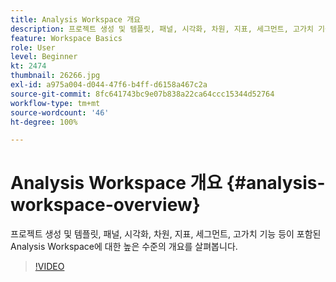 ```yaml
---
title: Analysis Workspace 개요
description: 프로젝트 생성 및 템플릿, 패널, 시각화, 차원, 지표, 세그먼트, 고가치 기능 등이 포함된 Analysis Workspace에 대한 높은 수준의 개요를 살펴봅니다.
feature: Workspace Basics
role: User
level: Beginner
kt: 2474
thumbnail: 26266.jpg
exl-id: a975a004-d044-47f6-b4ff-d6158a467c2a
source-git-commit: 8fc641743bc9e07b838a22ca64ccc15344d52764
workflow-type: tm+mt
source-wordcount: '46'
ht-degree: 100%

---
```


# Analysis Workspace 개요 {#analysis-workspace-overview}

프로젝트 생성 및 템플릿, 패널, 시각화, 차원, 지표, 세그먼트, 고가치 기능 등이 포함된 Analysis Workspace에 대한 높은 수준의 개요를 살펴봅니다.

>[!VIDEO](https://video.tv.adobe.com/v/35560/?quality=12&learn=on&captions=kor)
